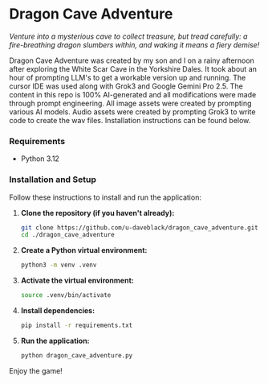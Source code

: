 # Dragon Cave Adventure 

*Venture into a mysterious cave to collect treasure, but tread carefully: a fire-breathing dragon slumbers within, and waking it means a fiery demise!*

Dragon Cave Adventure was created by my son and I on a rainy afternoon after exploring the White Scar Cave in the Yorkshire Dales. It took about an hour of prompting LLM's to get a workable version up and running. The cursor IDE was used along with Grok3 and Google Gemini Pro 2.5. The content in this repo is 100% AI-generated and all modifications were made through prompt engineering. All image assets were created by prompting various AI models. Audio assets were created by prompting Grok3 to write code to create the wav files. Installation instructions can be found below. 

### Requirements
* Python 3.12

### Installation and Setup

Follow these instructions to install and run the application:

1.  **Clone the repository (if you haven't already):**
    ```bash
    git clone https://github.com/u-daveblack/dragon_cave_adventure.git
    cd ./dragon_cave_adventure
    ```

2.  **Create a Python virtual environment:**
    ```bash
    python3 -m venv .venv
    ```

3.  **Activate the virtual environment:**
    ```bash
    source .venv/bin/activate
    ```

4.  **Install dependencies:**
    ```bash
    pip install -r requirements.txt
    ```

5.  **Run the application:**
    ```bash
    python dragon_cave_adventure.py
    ```

Enjoy the game!